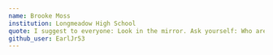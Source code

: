 ```yaml
---
name: Brooke Moss
institution: Longmeadow High School
quote: I suggest to everyone: Look in the mirror. Ask yourself: Who are you? What are your talents? Use them, and do what you love.
github_user: EarlJr53
---
```

